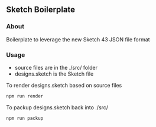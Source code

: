 ## Sketch Boilerplate 

### About
Boilerplate to leverage the new Sketch 43 JSON file format

### Usage

* source files are in the ./src/ folder
* designs.sketch is the Sketch file

To render designs.sketch based on source files
```sh
npm run render
```

To packup designs.sketch back into ./src/
```sh
npm run packup
```
